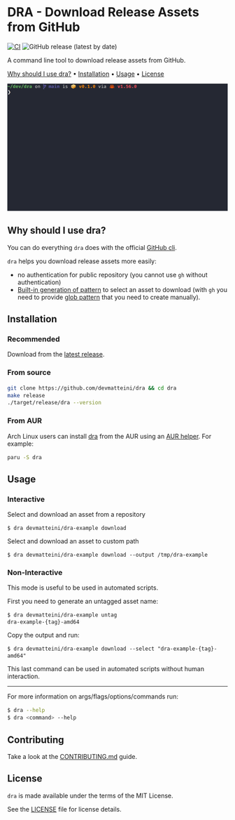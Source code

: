 # DRA - Download Release Assets from GitHub

[![CI](https://github.com/devmatteini/dra/actions/workflows/ci.yml/badge.svg?branch=main)](https://github.com/devmatteini/dra/actions/workflows/ci.yml)
![GitHub release (latest by date)](https://img.shields.io/github/v/release/devmatteini/dra)

A command line tool to download release assets from GitHub.

[Why should I use dra?](#why-should-i-use-dra) •
[Installation](#installation) •
[Usage](#usage) •
[License](#license)

![dra demo](./assets/demo.gif)

## Why should I use dra?

You can do everything `dra` does with the official [GitHub cli](https://cli.github.com/).

`dra` helps you download release assets more easily:

- no authentication for public repository (you cannot use `gh` without authentication)
- [Built-in generation of pattern](#non-interactive) to select an asset to download
  (with `gh` you need to provide [glob pattern](https://cli.github.com/manual/gh_release_download) that you need to
  create manually).

## Installation

### Recommended

Download from the [latest release](https://github.com/devmatteini/dra/releases/latest).

### From source

```bash
git clone https://github.com/devmatteini/dra && cd dra
make release
./target/release/dra --version
```

### From AUR

Arch Linux users can install [dra](https://aur.archlinux.org/packages/?O=0&SeB=nd&K=download+assets+from+GitHub+release&outdated=&SB=n&SO=a&PP=50&do_Search=Go) from the AUR using an [AUR helper](https://wiki.archlinux.org/index.php/AUR_helpers). For example:

```bash
paru -S dra
```

## Usage

### Interactive

Select and download an asset from a repository

```
$ dra devmatteini/dra-example download
```

Select and download an asset to custom path

```
$ dra devmatteini/dra-example download --output /tmp/dra-example
```

### Non-Interactive

This mode is useful to be used in automated scripts.

First you need to generate an untagged asset name:

```
$ dra devmatteini/dra-example untag
dra-example-{tag}-amd64
```

Copy the output and run:

```
$ dra devmatteini/dra-example download --select "dra-example-{tag}-amd64"
```

This last command can be used in automated scripts without human interaction.

---

For more information on args/flags/options/commands run:

```bash
$ dra --help
$ dra <command> --help
```

## Contributing

Take a look at the [CONTRIBUTING.md](CONTRIBUTING.md) guide.

## License

`dra` is made available under the terms of the MIT License.

See the [LICENSE](LICENSE) file for license details.